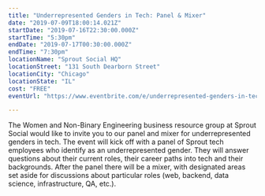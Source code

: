 ```yaml
---
title: "Underrepresented Genders in Tech: Panel & Mixer"
date: "2019-07-09T18:00:14.021Z"
startDate: "2019-07-16T22:30:00.000Z"
startTime: "5:30pm"
endDate: "2019-07-17T00:30:00.000Z"
endTime: "7:30pm"
locationName: "Sprout Social HQ"
locationStreet: "131 South Dearborn Street"
locationCity: "Chicago"
locationState: "IL"
cost: "FREE"
eventUrl: "https://www.eventbrite.com/e/underrepresented-genders-in-tech-panel-mixer-tickets-64338045827"

---
```


The Women and Non-Binary Engineering business resource group at Sprout Social would like to invite you to our panel and mixer for underrepresented genders in tech. The event will kick off with a panel of Sprout tech employees who identify as an underrepresented gender. They will answer questions about their current roles, their career paths into tech and their backgrounds. After the panel there will be a mixer, with designated areas set aside for discussions about particular roles (web, backend, data science, infrastructure, QA, etc.).

